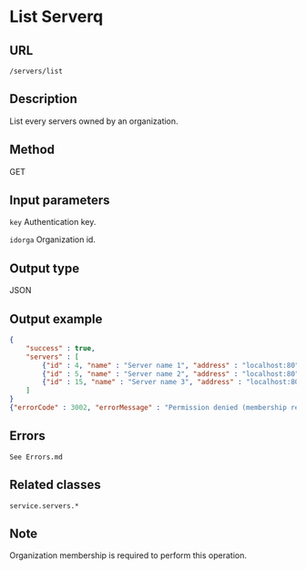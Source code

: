 # List Serverq

## URL
```/servers/list```

## Description
List every servers owned by an organization.

## Method
GET

## Input parameters
`key` Authentication key.

`idorga` Organization id.

## Output type
JSON

## Output example
```JSON
{
    "success" : true,
    "servers" : [
        {"id" : 4, "name" : "Server name 1", "address" : "localhost:80"},
        {"id" : 5, "name" : "Server name 2", "address" : "localhost:80"},
        {"id" : 15, "name" : "Server name 3", "address" : "localhost:80"}
    ]
} 
{"errorCode" : 3002, "errorMessage" : "Permission denied (membership required)."}
```

## Errors
`See Errors.md`

## Related classes
```service.servers.*```

## Note
Organization membership is required to perform this operation.